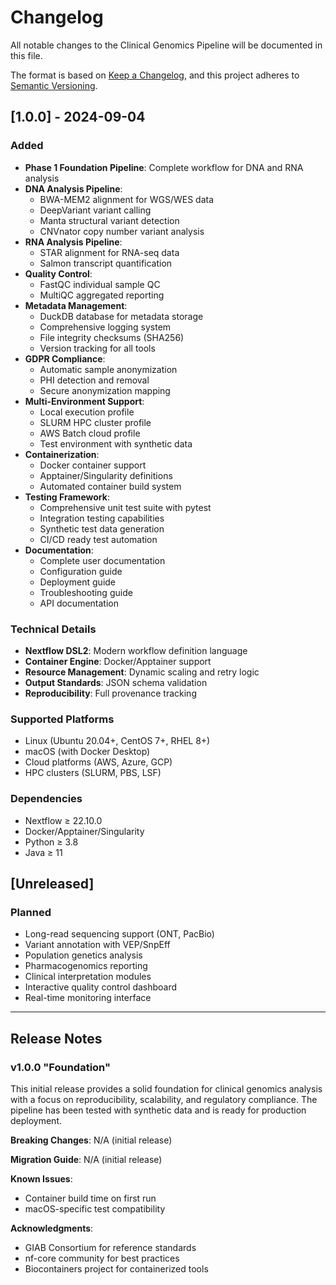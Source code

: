 # Changelog

All notable changes to the Clinical Genomics Pipeline will be documented in this file.

The format is based on [Keep a Changelog](https://keepachangelog.com/en/1.0.0/),
and this project adheres to [Semantic Versioning](https://semver.org/spec/v2.0.0.html).

## [1.0.0] - 2024-09-04

### Added
- **Phase 1 Foundation Pipeline**: Complete workflow for DNA and RNA analysis
- **DNA Analysis Pipeline**:
  - BWA-MEM2 alignment for WGS/WES data
  - DeepVariant variant calling
  - Manta structural variant detection
  - CNVnator copy number variant analysis
- **RNA Analysis Pipeline**:
  - STAR alignment for RNA-seq data
  - Salmon transcript quantification
- **Quality Control**:
  - FastQC individual sample QC
  - MultiQC aggregated reporting
- **Metadata Management**:
  - DuckDB database for metadata storage
  - Comprehensive logging system
  - File integrity checksums (SHA256)
  - Version tracking for all tools
- **GDPR Compliance**:
  - Automatic sample anonymization
  - PHI detection and removal
  - Secure anonymization mapping
- **Multi-Environment Support**:
  - Local execution profile
  - SLURM HPC cluster profile
  - AWS Batch cloud profile
  - Test environment with synthetic data
- **Containerization**:
  - Docker container support
  - Apptainer/Singularity definitions
  - Automated container build system
- **Testing Framework**:
  - Comprehensive unit test suite with pytest
  - Integration testing capabilities
  - Synthetic test data generation
  - CI/CD ready test automation
- **Documentation**:
  - Complete user documentation
  - Configuration guide
  - Deployment guide
  - Troubleshooting guide
  - API documentation

### Technical Details
- **Nextflow DSL2**: Modern workflow definition language
- **Container Engine**: Docker/Apptainer support
- **Resource Management**: Dynamic scaling and retry logic
- **Output Standards**: JSON schema validation
- **Reproducibility**: Full provenance tracking

### Supported Platforms
- Linux (Ubuntu 20.04+, CentOS 7+, RHEL 8+)
- macOS (with Docker Desktop)
- Cloud platforms (AWS, Azure, GCP)
- HPC clusters (SLURM, PBS, LSF)

### Dependencies
- Nextflow ≥ 22.10.0
- Docker/Apptainer/Singularity
- Python ≥ 3.8
- Java ≥ 11

## [Unreleased]

### Planned
- Long-read sequencing support (ONT, PacBio)
- Variant annotation with VEP/SnpEff  
- Population genetics analysis
- Pharmacogenomics reporting
- Clinical interpretation modules
- Interactive quality control dashboard
- Real-time monitoring interface

---

## Release Notes

### v1.0.0 "Foundation"
This initial release provides a solid foundation for clinical genomics analysis with a focus on reproducibility, scalability, and regulatory compliance. The pipeline has been tested with synthetic data and is ready for production deployment.

**Breaking Changes**: N/A (initial release)

**Migration Guide**: N/A (initial release)

**Known Issues**: 
- Container build time on first run
- macOS-specific test compatibility

**Acknowledgments**:
- GIAB Consortium for reference standards
- nf-core community for best practices
- Biocontainers project for containerized tools